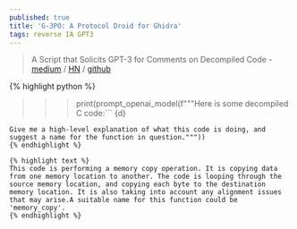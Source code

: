 ```yaml
---
published: true
title: 'G-3PO: A Protocol Droid for Ghidra'
tags: reverse IA GPT3
---
```

> A Script that Solicits GPT-3 for Comments on Decompiled Code - [medium](https://medium.com/tenable-techblog/g-3po-a-protocol-droid-for-ghidra-4b46fa72f1ff) / [HN](https://news.ycombinator.com/item?id=34250872) / [github](https://github.com/tenable/ghidra_tools/tree/main/g3po) 


{% highlight python %}
>>> print(prompt_openai_model(f"""Here is some decompiled C code:```
{d}
```
Give me a high-level explanation of what this code is doing, and suggest a name for the function in question."""))
{% endhighlight %}

{% highlight text %}
This code is performing a memory copy operation. It is copying data from one memory location to another. The code is looping through the source memory location, and copying each byte to the destination memory location. It is also taking into account any alignment issues that may arise.A suitable name for this function could be 'memory_copy'.
{% endhighlight %}
